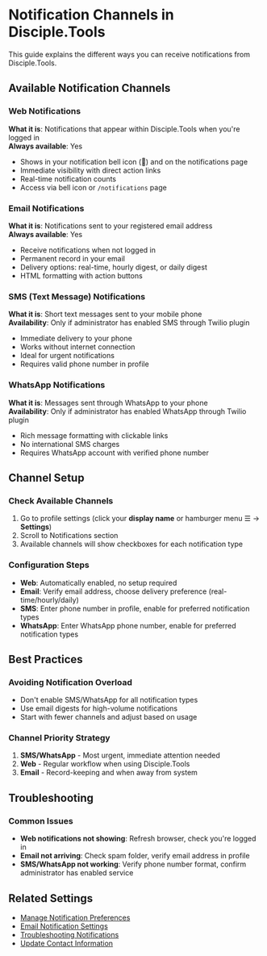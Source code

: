 # Notification Channels in Disciple.Tools

This guide explains the different ways you can receive notifications from Disciple.Tools.

## Available Notification Channels

### Web Notifications
**What it is**: Notifications that appear within Disciple.Tools when you're logged in  
**Always available**: Yes

- Shows in your notification bell icon (🔔) and on the notifications page
- Immediate visibility with direct action links
- Real-time notification counts
- Access via bell icon or `/notifications` page

### Email Notifications
**What it is**: Notifications sent to your registered email address  
**Always available**: Yes

- Receive notifications when not logged in
- Permanent record in your email
- Delivery options: real-time, hourly digest, or daily digest
- HTML formatting with action buttons

### SMS (Text Message) Notifications
**What it is**: Short text messages sent to your mobile phone  
**Availability**: Only if administrator has enabled SMS through Twilio plugin

- Immediate delivery to your phone
- Works without internet connection
- Ideal for urgent notifications
- Requires valid phone number in profile

### WhatsApp Notifications
**What it is**: Messages sent through WhatsApp to your phone  
**Availability**: Only if administrator has enabled WhatsApp through Twilio plugin

- Rich message formatting with clickable links
- No international SMS charges
- Requires WhatsApp account with verified phone number

## Channel Setup

### Check Available Channels
1. Go to profile settings (click your **display name** or hamburger menu ☰ → **Settings**)
2. Scroll to Notifications section
3. Available channels will show checkboxes for each notification type

### Configuration Steps
- **Web**: Automatically enabled, no setup required
- **Email**: Verify email address, choose delivery preference (real-time/hourly/daily)
- **SMS**: Enter phone number in profile, enable for preferred notification types
- **WhatsApp**: Enter WhatsApp phone number, enable for preferred notification types

## Best Practices

### Avoiding Notification Overload
- Don't enable SMS/WhatsApp for all notification types
- Use email digests for high-volume notifications
- Start with fewer channels and adjust based on usage

### Channel Priority Strategy
1. **SMS/WhatsApp** - Most urgent, immediate attention needed
2. **Web** - Regular workflow when using Disciple.Tools
3. **Email** - Record-keeping and when away from system

## Troubleshooting

### Common Issues
- **Web notifications not showing**: Refresh browser, check you're logged in
- **Email not arriving**: Check spam folder, verify email address in profile
- **SMS/WhatsApp not working**: Verify phone number format, confirm administrator has enabled service

## Related Settings

- [Manage Notification Preferences](manage-notification-preferences.md)
- [Email Notification Settings](email-notification-settings.md)
- [Troubleshooting Notifications](troubleshooting-notifications.md)
- [Update Contact Information](update-contact-information.md)